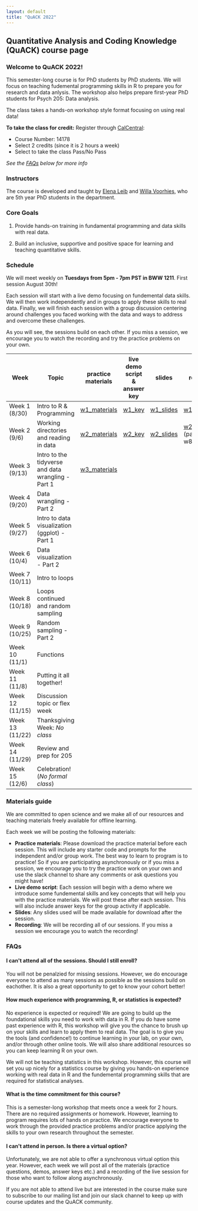 ```yaml
---
layout: default
title: "QuACK 2022"
---
```

## Quantitative Analysis and Coding Knowledge (QuACK) course page

### Welcome to QuACK 2022!
This semester-long course is for PhD students by PhD students. We will focus on teaching fudemental programming skills in R to prepare you for research and data anlysis. The workshop also helps prepare first-year PhD students for Psych 205: Data analysis. 

The class takes a hands-on workshop style format focusing on using real data!

**To take the class for credit:** Register  through [CalCentral](https://calcentral.berkeley.edu/dashboard):
* Course Number: 14178
* Select 2 credits (since it is 2 hours a week)
* Select to take the class Pass/No Pass

*See the [FAQs](#faqs) below for more info*

### Instructors
The course is developed and taught by [Elena Leib](https://ucb-psychology-quack.github.io/site/about/about) and [Willa Voorhies](https://ucb-psychology-quack.github.io/site/about/about), who are 5th year PhD students in the department.

### Core Goals
1) Provide hands-on training in fundamental programming and data skills with real data.  

2) Build an inclusive, supportive and positive space for learning and teaching quantitative skills. 

### Schedule

We will meet weekly on **Tuesdays from 5pm - 7pm PST in BWW 1211**.  First session August 30th!

Each session will start with a live demo focusing on fundemental data skills. We will then work independently and in groups to apply these skills to real data. Finally, we will finish each session with a group discussion centering around challenges you faced working with the data and ways to address and overcome these challenges. 

As you will see, the sessions build on each other. If you miss a session, we encourage you to watch the recording and try the practice problems on your own. 

|  Week | Topic | practice materials | live demo script & answer key | slides | recording | 
| ------|-------|------- |  ------|-------|-------|
| Week 1 (8/30) |Intro to R & Programming|[w1_materials](week1/week1.zip)|[w1_key](week1/week1_key.R)|[w1_slides](week1/QuACK_Week1_Intro.pdf)|[w1_recording](week1/week1_recording.zip)|
| Week 2 (9/6) |Working directories and reading in data|[w2_materials](week2/week2.zip)|[w2_key](week2/week2_key.R)|[w2_slides](week2/week2_slides.pdf)|[w2_recording ](https://berkeley.zoom.us/rec/share/rfMn9qSouxqGjUpMRdV6iCjB9PpN2aRJQPGH-cemXh7DEeY0NkVFG1q1txFu8rLr.yafZGE_4Nz8V2Pg7)<br>(passcode: w8*=8mt.)|
| Week 3 (9/13) |Intro to the tidyverse and data wrangling - Part 1|[w3_materials](week3/week3.zip)||||
| Week 4 (9/20)|Data wrangling - Part 2|||||||
| Week 5 (9/27) |Intro to data visualization (ggplot) - Part 1|||||||
| Week 6 (10/4) |Data visualization - Part 2|||||||
| Week 7 (10/11) |Intro to loops|||||||
| Week 8 (10/18) |Loops continued and random sampling|||||
| Week 9 (10/25) |Random sampling - Part 2|||||
| Week 10 (11/1) |Functions||||||
| Week 11 (11/8) |Putting it all together!||||||
| Week 12 (11/15) |Discussion topic or flex week||||||
| Week 13 (11/22) |Thanksgiving Week: *No class*|||||
| Week 14 (11/29) |Review and prep for 205|||||
| Week 15 (12/6) |Celebration! (*No formal class*)|||||


### Materials guide
We are committed to open science and we make all of our resources and teaching materials freely available for offline learning.

Each week we will be posting the following materials:
* **Practice materials**: Please download the practice material before each session. This will include any starter code and prompts for the independent and/or group work. The best way to learn to program is to practice! So if you are participating asynchronously or if you miss a session, we encourage you to try the practice work on your own and use the slack channel to share any comments or ask questions you might have! 
* **Live demo script**: Each session will begin with a demo where we introduce some fundemental skills and key concepts that will help you with the practice materials. We will post these after each session. This will also include answer keys for the group activity if applicable. 
* **Slides**: Any slides used will be made available for download after the session. 
* **Recording**: We will be recording all of our sessions. If you miss a session we encourage you to watch the recording! 

### FAQs

#### I can't attend all of the sessions. Should I still enroll? 
You will not be penalzied for missing sessions. However, we do encourage everyone to attend as many sessions as possible as the sessions build on eachother. It is also a great opportunity to get to know your cohort better! 

#### How much experience with programming, R, or statistics is expected?
No experience is expected or required! We are going to build up the foundational skills you need to work with data in R. If you do have some past experience with R, this workshop will give you the chance to brush up on your skills and learn to apply them to real data. The goal is to give you the tools (and confidence!) to continue learning in your lab, on your own, and/or through other online tools. We will also share additional resources so you can keep learning R on your own.

We will not be teaching statistics in this workshop. However, this course will set you up nicely for a statistics course by giving you hands-on experience working with real data in R and the fundemental programming skills that are required for statistical analyses. 

#### What is the time commitment for this course? 
This is a semester-long workshop that meets once a week for 2 hours. There are no required assignments or homework. However, learning to program requires lots of hands on practice. We encourage everyone to work through the provided practice problems and/or practice applying the skills to your own research throughout the semester. 

#### I can't attend in person. Is there a virtual option? 
Unfortunately, we are not able to offer a synchronous virtual option this year. However, each week we will post all of the materials (practice questions, demos, answer keys etc.) and a recording of the live session for those who want to follow along asynchronously. 

If you are not able to attend live but are interested in the course make sure to subscribe to our mailing list and join our slack channel to keep up with course updates and the QuACK community.

